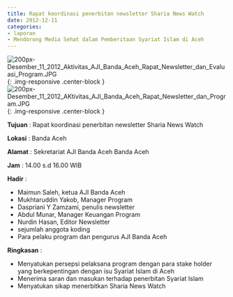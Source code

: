 ```yaml
---
title: Rapat koordinasi penerbitan newsletter Sharia News Watch
date: 2012-12-11
categories:
- laporan
- Mendorong Media Sehat dalam Pemberitaan Syariat Islam di Aceh
---
```


![200px-Desember_11_2012_Aktivitas_AJI_Banda_Aceh_Rapat_Newsletter_dan_Evaluasi_Program.JPG](/uploads/200px-Desember_11_2012_Aktivitas_AJI_Banda_Aceh_Rapat_Newsletter_dan_Evaluasi_Program.JPG){: .img-responsive .center-block }
![200px-Desember_11_2012_AKtivitas_AJI_Banda_Aceh_Rapat_Newsletter_dan_Program.JPG](/uploads/200px-Desember_11_2012_AKtivitas_AJI_Banda_Aceh_Rapat_Newsletter_dan_Program.JPG){: .img-responsive .center-block }

**Tujuan** : Rapat koordinasi penerbitan newsletter Sharia News Watch

**Lokasi** : Banda Aceh

**Alamat** : Sekretariat AJI Banda Aceh  Banda Aceh 

**Jam** : 14.00 s.d 16.00  WIB

**Hadir** : 
* Maimun Saleh, ketua AJI Banda Aceh
* Mukhtaruddin Yakob, Manager Program
* Daspriani Y Zamzami, penulis newsletter
* Abdul Munar, Manager Keuangan Program
* Nurdin Hasan, Editor Newsletter
* sejumlah anggota koding
* Para pelaku program dan pengurus AJI Banda Aceh

**Ringkasan** : 
* Menyatukan persepsi pelaksana program dengan para stake holder yang berkepentingan dengan isu Syariat Islam di Aceh
* Menerima saran dan masukan terhadap penerbitan Syariat Islam 
* Menyatukan sikap menerbitkan Sharia News Watch
